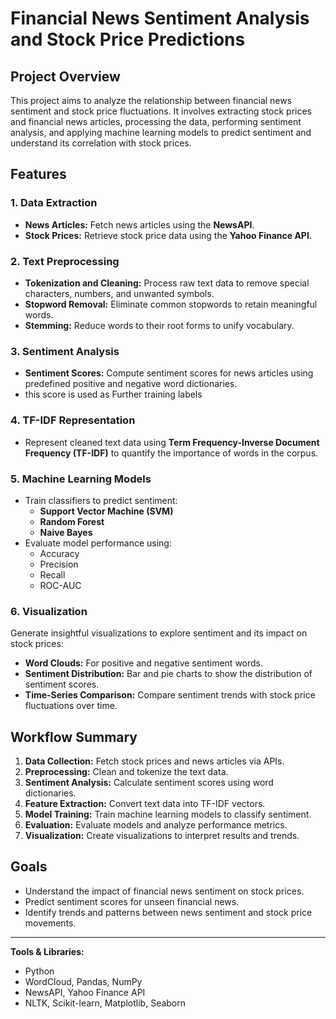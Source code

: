 # Financial News Sentiment Analysis and Stock Price Predictions

## Project Overview
This project aims to analyze the relationship between financial news sentiment and stock price fluctuations. It involves extracting stock prices and financial news articles, processing the data, performing sentiment analysis, and applying machine learning models to predict sentiment and understand its correlation with stock prices.

## Features

### 1. Data Extraction
- **News Articles:** Fetch news articles using the **NewsAPI**.
- **Stock Prices:** Retrieve stock price data using the **Yahoo Finance API**.

### 2. Text Preprocessing
- **Tokenization and Cleaning:** Process raw text data to remove special characters, numbers, and unwanted symbols.
- **Stopword Removal:** Eliminate common stopwords to retain meaningful words.
- **Stemming:** Reduce words to their root forms to unify vocabulary.

### 3. Sentiment Analysis
- **Sentiment Scores:** Compute sentiment scores for news articles using predefined positive and negative word dictionaries.
- this score is used as Further training labels

### 4. TF-IDF Representation
- Represent cleaned text data using **Term Frequency-Inverse Document Frequency (TF-IDF)** to quantify the importance of words in the corpus.

### 5. Machine Learning Models
- Train classifiers to predict sentiment:
  - **Support Vector Machine (SVM)**
  - **Random Forest**
  - **Naive Bayes**
- Evaluate model performance using:
  - Accuracy
  - Precision
  - Recall
  - ROC-AUC

### 6. Visualization
Generate insightful visualizations to explore sentiment and its impact on stock prices:
- **Word Clouds:** For positive and negative sentiment words.
- **Sentiment Distribution:** Bar and pie charts to show the distribution of sentiment scores.
- **Time-Series Comparison:** Compare sentiment trends with stock price fluctuations over time.

## Workflow Summary
1. **Data Collection:** Fetch stock prices and news articles via APIs.
2. **Preprocessing:** Clean and tokenize the text data.
3. **Sentiment Analysis:** Calculate sentiment scores using word dictionaries.
4. **Feature Extraction:** Convert text data into TF-IDF vectors.
5. **Model Training:** Train machine learning models to classify sentiment.
6. **Evaluation:** Evaluate models and analyze performance metrics.
7. **Visualization:** Create visualizations to interpret results and trends.

## Goals
- Understand the impact of financial news sentiment on stock prices.
- Predict sentiment scores for unseen financial news.
- Identify trends and patterns between news sentiment and stock price movements.

---

**Tools & Libraries:**
- Python
- WordCloud, Pandas, NumPy
- NewsAPI, Yahoo Finance API
- NLTK, Scikit-learn, Matplotlib, Seaborn

